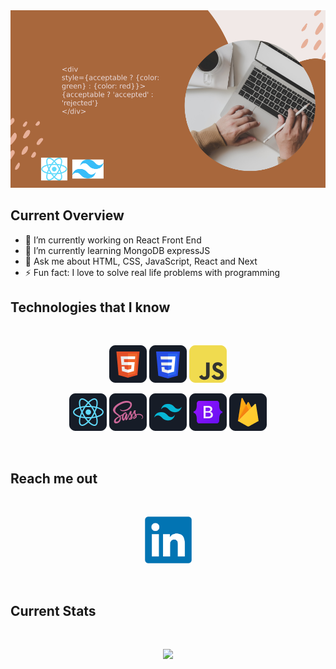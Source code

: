 <a href="https://www.linkedin.com/in/jamil-butex42">
<img src="https://raw.githubusercontent.com/hasan13222/hasan13222/main/images/cover.png" />
</a>


## Current Overview

- 🔭 I’m currently working on React Front End
- 🌱 I’m currently learning MongoDB expressJS
- 💬 Ask me about HTML, CSS, JavaScript, React and Next
- ⚡ Fun fact: I love to solve real life problems with programming

## Technologies that I know

<br>
<p align="center">
<img src="https://raw.githubusercontent.com/hasan13222/hasan13222/main/images/HTML.png"/>
<img src="https://raw.githubusercontent.com/hasan13222/hasan13222/main/images/css.png"/>
<img src="https://raw.githubusercontent.com/hasan13222/hasan13222/main/images/JavaScript.png"/>
</p>
<p align="center">
<img src="https://raw.githubusercontent.com/hasan13222/hasan13222/main/images/react.png"/>
<img src="https://raw.githubusercontent.com/hasan13222/hasan13222/main/images/sass.png"/>
<img src="https://raw.githubusercontent.com/hasan13222/hasan13222/main/images/tailwind.png"/>
<img src="https://raw.githubusercontent.com/hasan13222/hasan13222/main/images/Bootsrap.png"/>
<img src="https://raw.githubusercontent.com/hasan13222/hasan13222/main/images/firebase.png"/>
</p><br/>


## Reach me out

<br />

[<p align="center"><img height="75" src="https://raw.githubusercontent.com/hasan13222/hasan13222/main/images/linkedin.png">](https://www.linkedin.com/in/jamil-butex42) </p>

<br />


## Current Stats

<br />
<p align="center">
  <img width="60%" src="https://github-readme-streak-stats.herokuapp.com?user=hasan13222&theme=highcontrast&background=A8673C" />
</p>
<br/>

